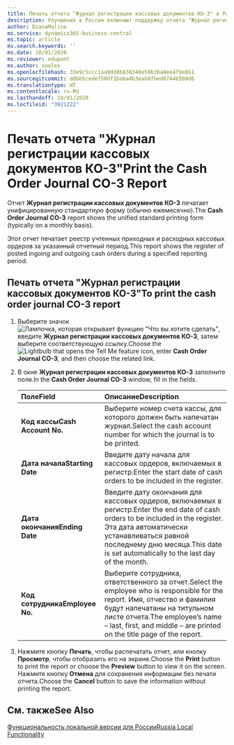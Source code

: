 ```yaml
---
title: Печать отчета "Журнал регистрации кассовых документов КО-3" в России
description: Улучшения в России включают поддержку отчета "Журнал регистрации кассовых документов КО-3"
author: DianaMalina
ms.service: dynamics365-business-central
ms.topic: article
ms.search.keywords: ''
ms.date: 10/01/2020
ms.reviewer: edupont
ms.author: soalex
ms.openlocfilehash: 33e9c5ccc1aa9dd8b838346e59b3ba8ee4f9e861
ms.sourcegitcommit: ddbb5cede750df1baba4b3eab8fbed6744b5b9d6
ms.translationtype: HT
ms.contentlocale: ru-RU
ms.lasthandoff: 10/01/2020
ms.locfileid: "3921222"
---
```

# <a name="print-the-cash-order-journal-co-3-report"></a><span data-ttu-id="b113c-103">Печать отчета "Журнал регистрации кассовых документов КО-3"</span><span class="sxs-lookup"><span data-stu-id="b113c-103">Print the Cash Order Journal CO-3 Report</span></span>

<span data-ttu-id="b113c-104">Отчет **Журнал регистрации кассовых документов КО-3** печатает унифицированную стандартную форму (обычно ежемесячно).</span><span class="sxs-lookup"><span data-stu-id="b113c-104">The **Cash Order Journal CO-3** report shows the unified standard printing form (typically on a monthly basis).</span></span>  

<span data-ttu-id="b113c-105">Этот отчет печатает реестр учтенных приходных и расходных кассовых ордеров за указанный отчетный период.</span><span class="sxs-lookup"><span data-stu-id="b113c-105">This report shows the register of posted ingoing and outgoing cash orders during a specified reporting period.</span></span>  

## <a name="to-print-the-cash-order-journal-co-3-report"></a><span data-ttu-id="b113c-106">Печать отчета "Журнал регистрации кассовых документов КО-3"</span><span class="sxs-lookup"><span data-stu-id="b113c-106">To print the cash order journal CO-3 report</span></span>

1. <span data-ttu-id="b113c-107">Выберите значок ![Лампочка, которая открывает функцию "Что вы хотите сделать"](../../media/ui-search/search_small.png "Что вы хотите сделать"), введите **Журнал регистрации кассовых документов КО-3**, затем выберите соответствующую ссылку.</span><span class="sxs-lookup"><span data-stu-id="b113c-107">Choose the ![Lightbulb that opens the Tell Me feature](../../media/ui-search/search_small.png "Tell me what you want to do") icon, enter **Cash Order Journal CO-3**, and then choose the related link.</span></span>

2. <span data-ttu-id="b113c-108">В окне **Журнал регистрации кассовых документов КО-3** заполните поля.</span><span class="sxs-lookup"><span data-stu-id="b113c-108">In the **Cash Order Journal CO-3** window, fill in the fields.</span></span>

   | <span data-ttu-id="b113c-109">Поле</span><span class="sxs-lookup"><span data-stu-id="b113c-109">Field</span></span>                | <span data-ttu-id="b113c-110">Описание</span><span class="sxs-lookup"><span data-stu-id="b113c-110">Description</span></span>                                                  |
   | :------------------- | :----------------------------------------------------------- |
   | <span data-ttu-id="b113c-111">**Код кассы**</span><span class="sxs-lookup"><span data-stu-id="b113c-111">**Cash Account No.**</span></span> | <span data-ttu-id="b113c-112">Выберите номер счета кассы, для которого должен быть напечатан журнал.</span><span class="sxs-lookup"><span data-stu-id="b113c-112">Select the cash account number for which the journal is to be printed.</span></span> |
   | <span data-ttu-id="b113c-113">**Дата начала**</span><span class="sxs-lookup"><span data-stu-id="b113c-113">**Starting Date**</span></span>    | <span data-ttu-id="b113c-114">Введите дату начала для кассовых ордеров, включаемых в регистр.</span><span class="sxs-lookup"><span data-stu-id="b113c-114">Enter the start date of cash orders to be included in the register.</span></span> |
   | <span data-ttu-id="b113c-115">**Дата окончания**</span><span class="sxs-lookup"><span data-stu-id="b113c-115">**Ending Date**</span></span>      | <span data-ttu-id="b113c-116">Введите дату окончания для кассовых ордеров, включаемых в регистр.</span><span class="sxs-lookup"><span data-stu-id="b113c-116">Enter the end date of cash orders to be included in the register.</span></span> <span data-ttu-id="b113c-117">Эта дата автоматически устанавливаться равной последнему дню месяца.</span><span class="sxs-lookup"><span data-stu-id="b113c-117">This date is set automatically to the last day of the month.</span></span> |
   | <span data-ttu-id="b113c-118">**Код сотрудника**</span><span class="sxs-lookup"><span data-stu-id="b113c-118">**Employee No.**</span></span>     | <span data-ttu-id="b113c-119">Выберите сотрудника, ответственного за отчет.</span><span class="sxs-lookup"><span data-stu-id="b113c-119">Select the employee who is responsible for the report.</span></span> <span data-ttu-id="b113c-120">Имя, отчество и фамилия будут напечатаны на титульном листе отчета.</span><span class="sxs-lookup"><span data-stu-id="b113c-120">The employee’s name – last, first, and middle – are printed on the title page of the report.</span></span> |

3. <span data-ttu-id="b113c-121">Нажмите кнопку **Печать**, чтобы распечатать отчет, или кнопку **Просмотр**, чтобы отобразить его на экране.</span><span class="sxs-lookup"><span data-stu-id="b113c-121">Choose the **Print** button to print the report or choose the **Preview** button to view it on the screen.</span></span> <span data-ttu-id="b113c-122">Нажмите кнопку **Отмена** для сохранения информации без печати отчета.</span><span class="sxs-lookup"><span data-stu-id="b113c-122">Choose the **Cancel** button to save the information without printing the report.</span></span>

## <a name="see-also"></a><span data-ttu-id="b113c-123">См. также</span><span class="sxs-lookup"><span data-stu-id="b113c-123">See Also</span></span>

[<span data-ttu-id="b113c-124">Функциональность локальной версии для России</span><span class="sxs-lookup"><span data-stu-id="b113c-124">Russia Local Functionality</span></span>](russia-local-functionality.md)  
